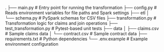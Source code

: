 .
├── main.py # Entry point for running the transformation
├── config.py # Reads environment variables for file paths and Spark settings
├── etl
│ └── schema.py # PySpark schemas for CSV files
├── transformation.py # Transformation logic for claims and join operations
├── test_transformation.py # Pytest-based unit tests
├── data
│ ├── claims.csv # Sample claims data
│ └── contract.csv # Sample contract data
├── requirements.txt # Python dependencies
└── .env.example # Example environment configuration
